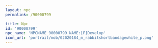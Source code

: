```yaml
---
layout: npc
permalink: /90000799

title: Npc
id: '90000799'
npc_name: 'NPCNAME_90000799_NAME:[F]Develop'
icon_url: 'portrait/mob/02020184_m_rabbitshortbandagewhite_p.png'
---
```

